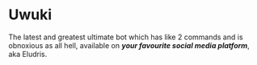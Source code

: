 # Uwuki

The latest and greatest ultimate bot which has like 2 commands and is obnoxious
as all hell, available on ***your favourite social media platform***, aka Eludris.
